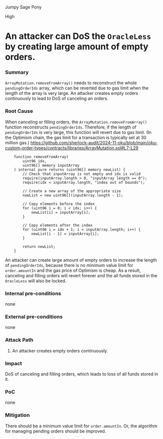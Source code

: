Jumpy Sage Pony

High

# An attacker can DoS the `OracleLess` by creating large amount of empty orders.

### Summary
`ArrayMutation.removeFromArray()` needs to reconstruct the whole `pendingOrderIds` array, which can be reverted due to gas limit when the length of the array is very large. An attacker creates empty orders continuously to lead to DoS of canceling an orders.

### Root Cause
When canceling or filling orders, the `ArrayMutation.removeFromArray()` function reconstructs `pendingOrderIds`. Therefore, if the length of `pendingOrderIds` is very large, this function will revert due to gas limit. (In the Optimism chain, the gas limit for a transaction is typically set at 30 million gas.)
https://github.com/sherlock-audit/2024-11-oku/blob/main/oku-custom-order-types/contracts/libraries/ArrayMutation.sol#L7-L29
```solidity
    function removeFromArray(
        uint96 idx,
        uint96[] memory inputArray
    ) internal pure returns (uint96[] memory newList) {
        // Check that inputArray is not empty and idx is valid
        require(inputArray.length > 0, "inputArray length == 0");
        require(idx < inputArray.length, "index out of bounds");

        // Create a new array of the appropriate size
        newList = new uint96[](inputArray.length - 1);

        // Copy elements before the index
        for (uint96 i = 0; i < idx; i++) {
            newList[i] = inputArray[i];
        }

        // Copy elements after the index
        for (uint96 i = idx + 1; i < inputArray.length; i++) {
            newList[i - 1] = inputArray[i];
        }

        return newList;
    }
```
An attacker can create large amount of empty orders to increase the length of `pendingOrderIds`, because there is no minimum value limit for `order.amountIn` and the gas price of Optimism is cheap.
As a result, canceling and filling orders will revert forever and the all funds stored in the `OracleLess` will also be locked.

### Internal pre-conditions
none

### External pre-conditions
none

### Attack Path
1. An attacker creates empty orders continuously.

### Impact
DoS of canceling and filling orders, which leads to loss of all funds stored in it.  

### PoC
none

### Mitigation
There should be a minimum value limit for `order.amountIn`. Or, the algorithm for managing pending orders should be improved.
